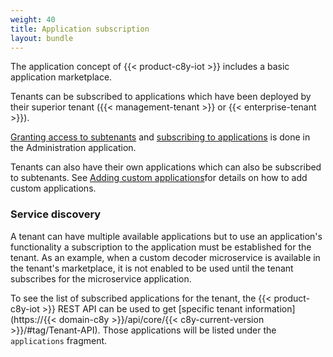 ```yaml
---
weight: 40
title: Application subscription
layout: bundle
---
```


The application concept of {{< product-c8y-iot >}} includes a basic application marketplace.

Tenants can be subscribed to applications which have been deployed by their superior tenant ({{< management-tenant >}} or {{< enterprise-tenant >}}).

[Granting access to subtenants](/standard-tenant/managing-permissions/#application-access) and [subscribing to applications](/enterprise-tenant/managing-tenant/#subscribing-applications) is done in the Administration application.

Tenants can also have their own applications which can also be subscribed to subtenants. See [Adding custom applications](/standard-tenant/ecosystem/#adding-applications)for details on how to add custom applications.

### Service discovery

A tenant can have multiple available applications but to use an application's functionality a subscription to the application must be established for the tenant. As an example, when a custom decoder microservice is available in the tenant's marketplace, it is not enabled to be used until the tenant subscribes for the microservice application.

To see the list of subscribed applications for the tenant, the {{< product-c8y-iot >}} REST API can be used to get [specific tenant information](https://{{< domain-c8y >}}/api/core/{{< c8y-current-version >}}/#tag/Tenant-API). Those applications will be listed under the <code>applications</code> fragment.
